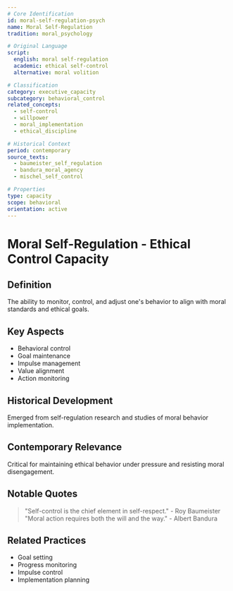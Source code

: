 ```yaml
---
# Core Identification
id: moral-self-regulation-psych
name: Moral Self-Regulation
tradition: moral_psychology

# Original Language
script:
  english: moral self-regulation
  academic: ethical self-control
  alternative: moral volition

# Classification
category: executive_capacity
subcategory: behavioral_control
related_concepts:
  - self-control
  - willpower
  - moral_implementation
  - ethical_discipline

# Historical Context
period: contemporary
source_texts:
  - baumeister_self_regulation
  - bandura_moral_agency
  - mischel_self_control

# Properties
type: capacity
scope: behavioral
orientation: active
---
```


# Moral Self-Regulation - Ethical Control Capacity

## Definition
The ability to monitor, control, and adjust one's behavior to align with moral standards and ethical goals.

## Key Aspects
- Behavioral control
- Goal maintenance
- Impulse management
- Value alignment
- Action monitoring

## Historical Development
Emerged from self-regulation research and studies of moral behavior implementation.

## Contemporary Relevance
Critical for maintaining ethical behavior under pressure and resisting moral disengagement.

## Notable Quotes
> "Self-control is the chief element in self-respect." - Roy Baumeister
> "Moral action requires both the will and the way." - Albert Bandura

## Related Practices
- Goal setting
- Progress monitoring
- Impulse control
- Implementation planning